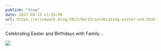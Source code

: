 ```yaml
---
publish: "true"
date: 2017-04-15 21:55:58
url: https://ericmwalk.blog/2017/04/15/celebrating-easter-and.html
---
```


Celebrating Easter and Birthdays with Family...

![](https://ericmwalk.blog/uploads/2022/5e70a8d4d8.jpg)